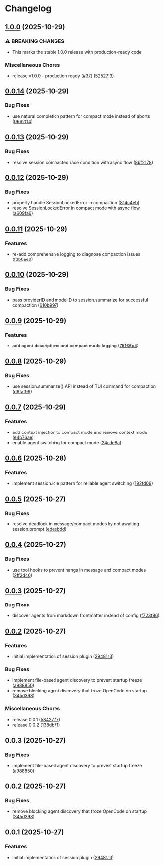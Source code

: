 # Changelog

## [1.0.0](https://github.com/malhashemi/opencode-sessions/compare/v0.0.14...v1.0.0) (2025-10-29)


### ⚠ BREAKING CHANGES

* This marks the stable 1.0.0 release with production-ready code

### Miscellaneous Chores

* release v1.0.0 - production ready ([#37](https://github.com/malhashemi/opencode-sessions/issues/37)) ([5252713](https://github.com/malhashemi/opencode-sessions/commit/52527130997754456d3c06ad866c68dea35e07f5))

## [0.0.14](https://github.com/malhashemi/opencode-sessions/compare/v0.0.13...v0.0.14) (2025-10-29)


### Bug Fixes

* use natural completion pattern for compact mode instead of aborts ([0662f14](https://github.com/malhashemi/opencode-sessions/commit/0662f1412fc3905b3703fa7432a38d023cbfbf54))

## [0.0.13](https://github.com/malhashemi/opencode-sessions/compare/v0.0.12...v0.0.13) (2025-10-29)


### Bug Fixes

* resolve session.compacted race condition with async flow ([8bf2178](https://github.com/malhashemi/opencode-sessions/commit/8bf217817fb911b231626fb9bdc572aeaf523cd0))

## [0.0.12](https://github.com/malhashemi/opencode-sessions/compare/v0.0.11...v0.0.12) (2025-10-29)


### Bug Fixes

* properly handle SessionLockedError in compaction ([814c4eb](https://github.com/malhashemi/opencode-sessions/commit/814c4eba9db0c8737ec847f25cdf8875f946a112))
* resolve SessionLockedError in compact mode with async flow ([a609fa6](https://github.com/malhashemi/opencode-sessions/commit/a609fa6d74dfb8232cf3f4e2383f5fba22739657))

## [0.0.11](https://github.com/malhashemi/opencode-sessions/compare/v0.0.10...v0.0.11) (2025-10-29)


### Features

* re-add comprehensive logging to diagnose compaction issues ([fdb8ae9](https://github.com/malhashemi/opencode-sessions/commit/fdb8ae946f83f4a360350b4530d6896f155de69a))

## [0.0.10](https://github.com/malhashemi/opencode-sessions/compare/v0.0.9...v0.0.10) (2025-10-29)


### Bug Fixes

* pass providerID and modelID to session.summarize for successful compaction ([610b997](https://github.com/malhashemi/opencode-sessions/commit/610b997eb505deb73f02de7eec65a755ae31987a))

## [0.0.9](https://github.com/malhashemi/opencode-sessions/compare/v0.0.8...v0.0.9) (2025-10-29)


### Features

* add agent descriptions and compact mode logging ([75166c4](https://github.com/malhashemi/opencode-sessions/commit/75166c413f5ecaafb71d693dcc98e96edb08ab44))

## [0.0.8](https://github.com/malhashemi/opencode-sessions/compare/0.0.7...v0.0.8) (2025-10-29)


### Bug Fixes

* use session.summarize() API instead of TUI command for compaction ([d6faf99](https://github.com/malhashemi/opencode-sessions/commit/d6faf99da6bcf08a6a44796966d72af5dc92c61a))

## [0.0.7](https://github.com/malhashemi/opencode-sessions/compare/v0.0.6...v0.0.7) (2025-10-29)


### Features

* add context injection to compact mode and remove context mode ([e4b76ae](https://github.com/malhashemi/opencode-sessions/commit/e4b76aeeb070ef591b5535f6e63277cccd800542))
* enable agent switching for compact mode ([24dde8a](https://github.com/malhashemi/opencode-sessions/commit/24dde8a84efe15d73e3cbcb214ccd34286519860))

## [0.0.6](https://github.com/malhashemi/opencode-sessions/compare/v0.0.5...v0.0.6) (2025-10-28)


### Features

* implement session.idle pattern for reliable agent switching ([192fd09](https://github.com/malhashemi/opencode-sessions/commit/192fd092f5dc781d9959a0f38dfb42febe96d737))

## [0.0.5](https://github.com/malhashemi/opencode-sessions/compare/v0.0.4...v0.0.5) (2025-10-27)


### Bug Fixes

* resolve deadlock in message/compact modes by not awaiting session.prompt ([edeebdd](https://github.com/malhashemi/opencode-sessions/commit/edeebdd0a224ffaddd3c78a04b7f22bcf8595138))

## [0.0.4](https://github.com/malhashemi/opencode-sessions/compare/v0.0.3...v0.0.4) (2025-10-27)


### Bug Fixes

* use tool hooks to prevent hangs in message and compact modes ([2ff2d46](https://github.com/malhashemi/opencode-sessions/commit/2ff2d46c87b02e37cdb8c002e92b06961ebd9f46))

## [0.0.3](https://github.com/malhashemi/opencode-sessions/compare/v0.0.2...v0.0.3) (2025-10-27)


### Bug Fixes

* discover agents from markdown frontmatter instead of config ([f723f96](https://github.com/malhashemi/opencode-sessions/commit/f723f96621c0568dd989a344d272cd0bc78b2c08))

## [0.0.2](https://github.com/malhashemi/opencode-sessions/compare/v1.0.0...v0.0.2) (2025-10-27)


### Features

* initial implementation of session plugin ([29481a3](https://github.com/malhashemi/opencode-sessions/commit/29481a3ceb40fbd50a059b6e38e63816b1eb0bf8))


### Bug Fixes

* implement file-based agent discovery to prevent startup freeze ([a988850](https://github.com/malhashemi/opencode-sessions/commit/a9888508a7e58c67b43c28a634255309a243ed87))
* remove blocking agent discovery that froze OpenCode on startup ([345d398](https://github.com/malhashemi/opencode-sessions/commit/345d3983080ab8245a0c7d35290825a041aeeaf8))


### Miscellaneous Chores

* release 0.0.1 ([5842777](https://github.com/malhashemi/opencode-sessions/commit/5842777485dab1f14e919448a6a4b0b4544ca90b))
* release 0.0.2 ([138db71](https://github.com/malhashemi/opencode-sessions/commit/138db71333fd5c2f984613418694635c2ae4a6d5))

## 0.0.3 (2025-10-27)


### Bug Fixes

* implement file-based agent discovery to prevent startup freeze ([a988850](https://github.com/malhashemi/opencode-sessions/commit/a9888508a7e58c67b43c28a634255309a243ed87))

## 0.0.2 (2025-10-27)


### Bug Fixes

* remove blocking agent discovery that froze OpenCode on startup ([345d398](https://github.com/malhashemi/opencode-sessions/commit/345d3983080ab8245a0c7d35290825a041aeeaf8))

## 0.0.1 (2025-10-27)


### Features

* initial implementation of session plugin ([29481a3](https://github.com/malhashemi/opencode-sessions/commit/29481a3ceb40fbd50a059b6e38e63816b1eb0bf8))
